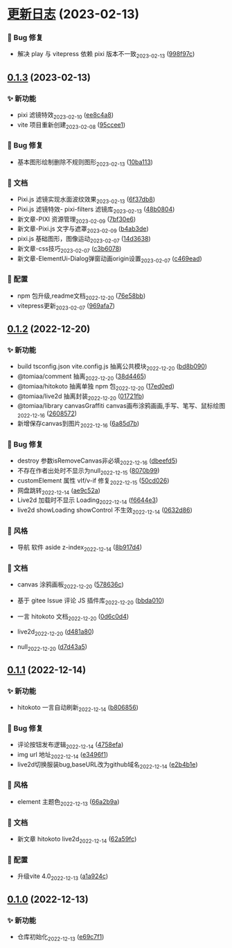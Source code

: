 # [更新日志](https://github.com/tomiaa12/kyx/compare/0.1.3...更新日志) (2023-02-13)


### 🐛 Bug 修复

* 解决 play 与 vitepress 依赖 pixi 版本不一致<sub style="color: var(--vp-c-gray)">2023-02-13</sub> ([998f97c](https://github.com/tomiaa12/kyx/commit/998f97c136c60f468cc948c7b334aa48d458e11b))



## [0.1.3](https://github.com/tomiaa12/kyx/compare/0.1.2...0.1.3) (2023-02-13)


### ✨ 新功能

* pixi 滤镜特效<sub style="color: var(--vp-c-gray)">2023-02-10</sub> ([ee8c4a8](https://github.com/tomiaa12/kyx/commit/ee8c4a8cdbf44a98a795429e28deb3b123464b18))
* vite 项目重新创建<sub style="color: var(--vp-c-gray)">2023-02-08</sub> ([95ccee1](https://github.com/tomiaa12/kyx/commit/95ccee122de598324251b297a9c8f431ee3be6de))


### 🐛 Bug 修复

* 基本图形绘制删除不规则图形<sub style="color: var(--vp-c-gray)">2023-02-13</sub> ([10ba113](https://github.com/tomiaa12/kyx/commit/10ba1132d80912076889386cced96b5457f9cfdd))


### 📝 文档

* Pixi.js 滤镜实现水面波纹效果<sub style="color: var(--vp-c-gray)">2023-02-13</sub> ([6f37db8](https://github.com/tomiaa12/kyx/commit/6f37db8608c449db9782c3ec5edc9ca70c05d295))
* Pixi.js 滤镜特效- pixi-filters 滤镜库<sub style="color: var(--vp-c-gray)">2023-02-13</sub> ([48b0804](https://github.com/tomiaa12/kyx/commit/48b0804a0e03c1a1d3ec8b7f2cece08eb36bbf31))
* 新文章-PIXI 资源管理<sub style="color: var(--vp-c-gray)">2023-02-09</sub> ([7bf30e6](https://github.com/tomiaa12/kyx/commit/7bf30e660edc71e363ee99bd53e06241f81b9b8c))
* 新文章-Pixi.js 文字与遮罩<sub style="color: var(--vp-c-gray)">2023-02-09</sub> ([b4ab3de](https://github.com/tomiaa12/kyx/commit/b4ab3decd1ca51d11a26a72e11026eaf43c85061))
* pixi.js 基础图形，图像运动<sub style="color: var(--vp-c-gray)">2023-02-07</sub> ([14d3638](https://github.com/tomiaa12/kyx/commit/14d3638374b24b8453fb332d36183fcc9d048bae))
* 新文章-css技巧<sub style="color: var(--vp-c-gray)">2023-02-07</sub> ([c3b6078](https://github.com/tomiaa12/kyx/commit/c3b60781014eeabb6d0c4164c7edf20dc99444f2))
* 新文章-ElementUi-Dialog弹窗动画origin设置<sub style="color: var(--vp-c-gray)">2023-02-07</sub> ([c469ead](https://github.com/tomiaa12/kyx/commit/c469eadab0d8418f4cdb100bf5687f0a61ee507f))


### 🔧 配置

* npm 包升级,readme文档<sub style="color: var(--vp-c-gray)">2022-12-20</sub> ([76e58bb](https://github.com/tomiaa12/kyx/commit/76e58bbec55fa17171b7bf0370a38f4fd443aebc))
* vitepress更新<sub style="color: var(--vp-c-gray)">2023-02-07</sub> ([969afa7](https://github.com/tomiaa12/kyx/commit/969afa70111e188dee684149785d593e1a98feda))



## [0.1.2](https://github.com/tomiaa12/kyx/compare/0.1.1...0.1.2) (2022-12-20)


### ✨ 新功能

* build tsconfig.json vite.config.js 抽离公共模块<sub style="color: var(--vp-c-gray)">2022-12-20</sub> ([bd8b090](https://github.com/tomiaa12/kyx/commit/bd8b0904126dc41c460cc369901e5f7bde080a16))
* @tomiaa/comment 抽离<sub style="color: var(--vp-c-gray)">2022-12-20</sub> ([38d4465](https://github.com/tomiaa12/kyx/commit/38d4465c53847ffac827d7cb448ece5085a1a1cf))
* @tomiaa/hitokoto 抽离单独 npm 包<sub style="color: var(--vp-c-gray)">2022-12-20</sub> ([17ed0ed](https://github.com/tomiaa12/kyx/commit/17ed0ed173cea15c0a64829899e11330545b4a79))
* @tomiaa/live2d 抽离封装<sub style="color: var(--vp-c-gray)">2022-12-20</sub> ([01721fb](https://github.com/tomiaa12/kyx/commit/01721fb731b42995d836523e5edd4f093b9ee182))
* @tomiaa/library canvasGraffiti canvas画布涂鸦画画,手写、笔写、鼠标绘图<sub style="color: var(--vp-c-gray)">2022-12-16</sub> ([2608572](https://github.com/tomiaa12/kyx/commit/26085727740c61df8a7cd573ad01571f214b430f))
* 新增保存canvas到图片<sub style="color: var(--vp-c-gray)">2022-12-16</sub> ([6a85d7b](https://github.com/tomiaa12/kyx/commit/6a85d7bbe6ea36ea1c52a809f60731f11b241174))


### 🐛 Bug 修复

* destroy 参数isRemoveCanvas非必填<sub style="color: var(--vp-c-gray)">2022-12-16</sub> ([dbeefd5](https://github.com/tomiaa12/kyx/commit/dbeefd53a0da8f3ef3630a8f1fa66c15df515673))
* 不存在作者出处时不显示为null<sub style="color: var(--vp-c-gray)">2022-12-15</sub> ([8070b99](https://github.com/tomiaa12/kyx/commit/8070b9970f82331ce67f50da381bf4f336b45fb3))
* customElement 属性 vIf/v-if 修复<sub style="color: var(--vp-c-gray)">2022-12-15</sub> ([50cd026](https://github.com/tomiaa12/kyx/commit/50cd026b772ee42dd122e3e47ab84aed956a22d7))
* 网盘跳转<sub style="color: var(--vp-c-gray)">2022-12-14</sub> ([ae9c52a](https://github.com/tomiaa12/kyx/commit/ae9c52a9fcb4a79d12d06527c07a055525f2bf49))
* Live2d 加载时不显示 Loading<sub style="color: var(--vp-c-gray)">2022-12-14</sub> ([f6644e3](https://github.com/tomiaa12/kyx/commit/f6644e310ca28cd235b7e116465c28bf2ccf530b))
* live2d showLoading showControl 不生效<sub style="color: var(--vp-c-gray)">2022-12-14</sub> ([0632d86](https://github.com/tomiaa12/kyx/commit/0632d862c4e6e1c24538939c587d6af5c099a2bb))


### 💄 风格

* 导航 软件 aside z-index<sub style="color: var(--vp-c-gray)">2022-12-14</sub> ([8b917d4](https://github.com/tomiaa12/kyx/commit/8b917d40caf5b95db5e6e5bd6ddafacc350545e9))


### 📝 文档

* canvas 涂鸦画板<sub style="color: var(--vp-c-gray)">2022-12-20</sub> ([578636c](https://github.com/tomiaa12/kyx/commit/578636c0de9adb95e27e9b31ef11d271302bb188))
* 基于 gitee Issue 评论 JS 插件库<sub style="color: var(--vp-c-gray)">2022-12-20</sub> ([bbda010](https://github.com/tomiaa12/kyx/commit/bbda0102a4bb548280abc74deb1c3ac2e0f3d699))
* 一言 hitokoto 文档<sub style="color: var(--vp-c-gray)">2022-12-20</sub> ([0d6c0d4](https://github.com/tomiaa12/kyx/commit/0d6c0d414babc32ff0bd82b1b13cc6d8bff3bd33))
* live2d<sub style="color: var(--vp-c-gray)">2022-12-20</sub> ([d481a80](https://github.com/tomiaa12/kyx/commit/d481a805f6a2bf9898c969e4f7855be8e2f964e8))


* null<sub style="color: var(--vp-c-gray)">2022-12-20</sub> ([d7d43a5](https://github.com/tomiaa12/kyx/commit/d7d43a567f5ddd461ac124f7ba9a857d8409f642))



## [0.1.1](https://github.com/tomiaa12/kyx/compare/0.1.0...0.1.1) (2022-12-14)


### ✨ 新功能

* hitokoto 一言自动刷新<sub style="color: var(--vp-c-gray)">2022-12-14</sub> ([b806856](https://github.com/tomiaa12/kyx/commit/b806856bcc795311b253e69c47b12c20c681c938))


### 🐛 Bug 修复

* 评论按钮发布逻辑<sub style="color: var(--vp-c-gray)">2022-12-14</sub> ([4758efa](https://github.com/tomiaa12/kyx/commit/4758efa47ae5d102ab7e60eaa1c2b3fa1be1e9a5))
* img url 地址<sub style="color: var(--vp-c-gray)">2022-12-14</sub> ([e3496f1](https://github.com/tomiaa12/kyx/commit/e3496f1db7129aa2cbcf5cde5afba3281c48d2f7))
* live2d切换服装bug,baseURL改为github域名<sub style="color: var(--vp-c-gray)">2022-12-14</sub> ([e2b4b1e](https://github.com/tomiaa12/kyx/commit/e2b4b1ef2e3d4b4dc0881dc819facaaa36df2bf7))


### 💄 风格

* element 主题色<sub style="color: var(--vp-c-gray)">2022-12-13</sub> ([66a2b9a](https://github.com/tomiaa12/kyx/commit/66a2b9a4a29f1cfa4b9a1134f3b3a776936798f5))


### 📝 文档

* 新文章 hitokoto live2d<sub style="color: var(--vp-c-gray)">2022-12-14</sub> ([62a59fc](https://github.com/tomiaa12/kyx/commit/62a59fc090125a50c17e75f794cc091e299edac6))


### 🔧 配置

* 升级vite 4.0<sub style="color: var(--vp-c-gray)">2022-12-13</sub> ([a1a924c](https://github.com/tomiaa12/kyx/commit/a1a924cd7be9041c29b4ca3601a8ef031417a58d))



## [0.1.0](https://github.com/tomiaa12/kyx/compare/e69c7f1a33a28ae44846ca1103ac3496ac18e9c9...0.1.0) (2022-12-13)


### ✨ 新功能

* 仓库初始化<sub style="color: var(--vp-c-gray)">2022-12-13</sub> ([e69c7f1](https://github.com/tomiaa12/kyx/commit/e69c7f1a33a28ae44846ca1103ac3496ac18e9c9))



